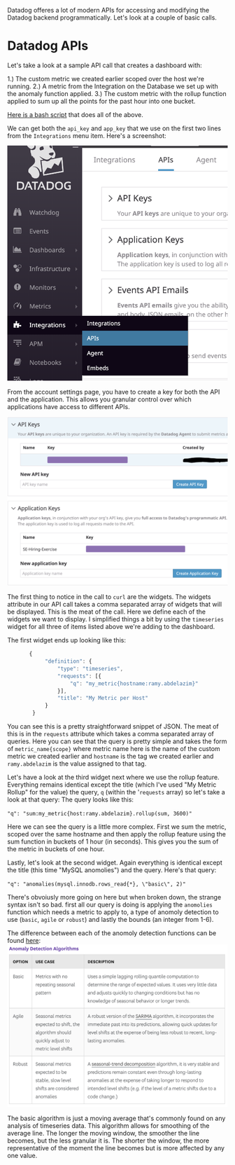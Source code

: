 Datadog offeres a lot of modern APIs for accessing and modifying the Datadog backend programmatically. Let's look at a couple of basic calls.

# Datadog APIs

Let's take a look at a sample API call that creates a dashboard with:

1.) The custom metric we created earlier scoped over the host we're running.
2.) A metric from the Integration on the Database we set up with the anomaly function applied.
3.) The custom metric with the rollup function applied to sum up all the points for the past hour into one bucket.

[Here is a bash script](./api_call.md) that does all of the above.

We can get both the `api_key` and `app_key` that we use on the first two lines from the `Integrations` menu item. Here's a screenshot:

![keys](./keys.png)

From the account settings page, you have to create a key for both the API and the application. This allows you granular control over which applications have access to different APIs.

![keys2](./keys2.png)

The first thing to notice in the call to `curl` are the widgets. The widgets attribute in our API call takes a comma separated array of widgets that will be displayed. This is the meat of the call. Here we define each of the widgets we want to display. I simplified things a bit by using the `timeseries` widget for all three of items listed above we're adding to the dashboard.

The first widget ends up looking like this:

```javascript
       {
			"definition": {
				"type": "timeseries",
				"requests": [{
					"q": "my_metric{hostname:ramy.abdelazim}"
				}],
				"title": "My Metric per Host"
			}
		}
```

You can see this is a pretty straightforward snippet of JSON. The meat of this is in the `requests` attribute which takes a comma separated array of queries. Here you can see that the query is pretty simple and takes the form of `metric_name{scope}` where metric name here is the name of the custom metric we created earlier and `hostname` is the tag we created earlier and `ramy.abdelazim` is the value assigned to that tag.

Let's have a look at the third widget next where we use the rollup feature. Everything remains identical except the title (which I've used "My Metric Rollup" for the value) the query, `q` (within the '`requests` array) so let's take a look at that query: The query looks like this:

`"q": "sum:my_metric{host:ramy.abdelazim}.rollup(sum, 3600)"`

Here we can see the query is a little more complex. First we sum the metric, scoped over the same hostname and then apply the rollup feature using the sum function in buckets of 1 hour (in seconds). This gives you the sum of the metric in buckets of one hour.

Lastly, let's look at the second widget. Again everything is identical except the title (this time "MySQL anomolies") and the query. Here's that query:

`"q": "anomalies(mysql.innodb.rows_read{*}, \"basic\", 2)"`

There's obvoiusly more going on here but when broken down, the strange syntax isn't so bad. first all our query is doing is applying the `anomolies` function which needs a metric to apply to, a type of anomoly detection to use (`basic`, `agile` or `robust`) and lastly the bounds (an integer from 1-6).

The difference between each of the anomoly detection functions can be found [here](https://docs.datadoghq.com/monitors/monitor_types/anomaly/#anomaly-detection-algorithms):
![anomoly](./functions.png)

The basic algorithm is just a moving average that's commonly found on any analysis of timeseries data. This algorithm allows for smoothing of the average line. The longer the moving window, the smoother the line becomes, but the less granular it is. The shorter the window, the more representative of the moment the line becomes but is more affected by any one value.


